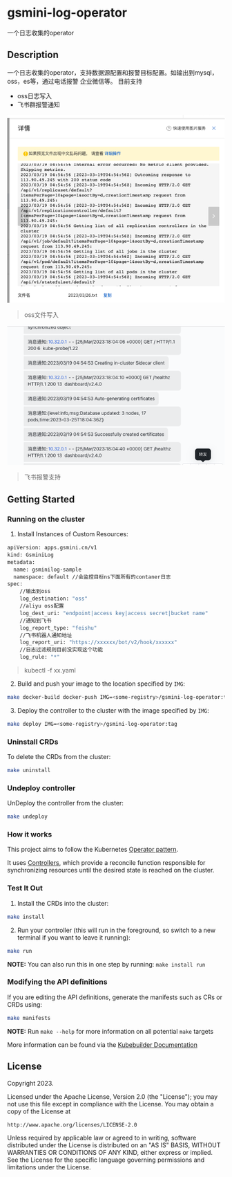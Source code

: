 # gsmini-log-operator
一个日志收集的operator

## Description
一个日志收集的operator，支持数据源配置和报警目标配置。如输出到mysql，oss，es等，通过电话报警
企业微信等。
目前支持
- oss日志写入
- 飞书群报警通知


![alt oss写入](docs/images/oss.png "oss写入")
> oss文件写入

![alt 飞书报警支持](docs/images/feishu.png "飞书报警支持")
> 飞书报警支持

## Getting Started


### Running on the cluster
1. Install Instances of Custom Resources:

```sh
apiVersion: apps.gsmini.cn/v1
kind: GsminiLog
metadata:
  name: gsminilog-sample 
  namespace: default //会监控目标ns下面所有的contaner日志
spec:
    //输出到oss
    log_destination: "oss" 
    //aliyu oss配置
    log_dest_uri: "endpoint|access key|access secret|bucket name"
    //通知到飞书
    log_report_type: "feishu"
    //飞书机器人通知地址
    log_report_uri: "https://xxxxxx/bot/v2/hook/xxxxxx"
    //日志过滤规则目前没实现这个功能
    log_rule: "*"

```
> kubectl -f xx.yaml

2. Build and push your image to the location specified by `IMG`:

```sh
make docker-build docker-push IMG=<some-registry>/gsmini-log-operator:tag
```

3. Deploy the controller to the cluster with the image specified by `IMG`:

```sh
make deploy IMG=<some-registry>/gsmini-log-operator:tag
```

### Uninstall CRDs
To delete the CRDs from the cluster:

```sh
make uninstall
```

### Undeploy controller
UnDeploy the controller from the cluster:

```sh
make undeploy
```


### How it works
This project aims to follow the Kubernetes [Operator pattern](https://kubernetes.io/docs/concepts/extend-kubernetes/operator/).

It uses [Controllers](https://kubernetes.io/docs/concepts/architecture/controller/),
which provide a reconcile function responsible for synchronizing resources until the desired state is reached on the cluster.

### Test It Out
1. Install the CRDs into the cluster:

```sh
make install
```

2. Run your controller (this will run in the foreground, so switch to a new terminal if you want to leave it running):

```sh
make run
```

**NOTE:** You can also run this in one step by running: `make install run`

### Modifying the API definitions
If you are editing the API definitions, generate the manifests such as CRs or CRDs using:

```sh
make manifests
```

**NOTE:** Run `make --help` for more information on all potential `make` targets

More information can be found via the [Kubebuilder Documentation](https://book.kubebuilder.io/introduction.html)

## License

Copyright 2023.

Licensed under the Apache License, Version 2.0 (the "License");
you may not use this file except in compliance with the License.
You may obtain a copy of the License at

    http://www.apache.org/licenses/LICENSE-2.0

Unless required by applicable law or agreed to in writing, software
distributed under the License is distributed on an "AS IS" BASIS,
WITHOUT WARRANTIES OR CONDITIONS OF ANY KIND, either express or implied.
See the License for the specific language governing permissions and
limitations under the License.

